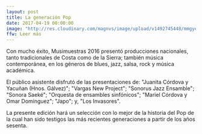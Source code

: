 ```yaml
---
layout: post
title: La generación Pop
date: 2017-04-19 00:00:00
image: "http://res.cloudinary.com/magnvs/image/upload/v1492745448/mmgye/gye_2.jpg"
ffw: Leer más
---
```


Con mucho éxito, Musimuestras 2016 presentó producciones nacionales, tanto tradicionales de Costa como de la Sierra; también música contemporánea, en los géneros de blues, jazz, salsa, rock y música académica.  

El público asistente disfrutó de las presentaciones de: "Juanita Córdova y Yacuñan (Hnos. Gálvez)"; "Vargas New Project"; "Sonorus Jazz Ensamble"; "Sonora Saeké"; "Orquesta de ensambles sinfónicos"; "Mariel Córdova y Omar Domínguez"; "Japo"; y, "Los Invasores".

La presente edición hará un selección con lo mejor de la historia del Pop de la cual han sido testigos las más recientes generaciones a partir de los años sesenta.

